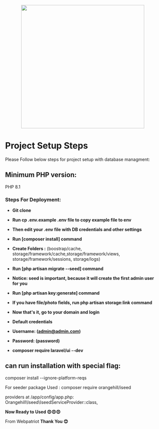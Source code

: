 <p align="center"><a href="https://laravel.com" target="_blank"><img src="https://raw.githubusercontent.com/laravel/art/master/logo-lockup/5%20SVG/2%20CMYK/1%20Full%20Color/laravel-logolockup-cmyk-red.svg" width="400"></a></p>

# Project Setup Steps

Please Follow below steps for project setup with database managment:

## Minimum PHP version:
PHP 8.1

### Steps For Deployment:

- **Git clone**
- **Run cp .env.example .env file to copy example file to env**

- **Then edit your .env file with DB credentials and other settings**

- **Run [composer install] command**

- **Create Folders :**
(boostrap/cache, storage/framework/cache,storage/framework/views, storage/framework/sessions, storage/logs)

- **Run [php artisan migrate --seed] command**

- **Notice: seed is important, because it will create the first admin user for you** 

- **Run [php artisan key:generate] command**

- **If you have file/photo fields, run php artisan storage:link command**

- **Now that's it, go to your domain and login**

- **Default credentials**

- **Username: (admin@admin.com)**

- **Password: (password)**

- **composer require laravel/ui --dev**


## can run installation with special flag:
composer install --ignore-platform-reqs


For seeder package Used :
composer require orangehill/iseed

providers at /app/config/app.php:
Orangehill\Iseed\IseedServiceProvider::class,

**Now Ready to Used 😍😍😍**



From Webpatriot
**Thank You 😊**
